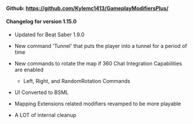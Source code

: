 #### Github: https://github.com/Kylemc1413/GameplayModifiersPlus/

#### Changelog for version 1.15.0
- Updated for Beat Saber 1.9.0
- New command 'Tunnel' that puts the player into a tunnel for a period of time
- New commands to rotate the map if 360 Chat Integration Capabilities are enabled
  - Left, Right, and RandomRotation Commands
 
- UI Converted to BSML
- Mapping Extensions related modifiers revamped to be more playable
- A LOT of internal cleanup
